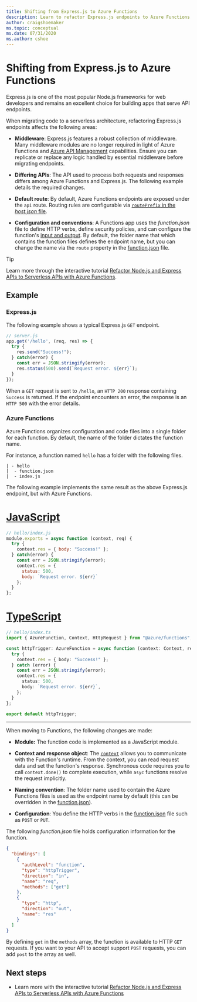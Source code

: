 ```yaml
---
title: Shifting from Express.js to Azure Functions
description: Learn to refactor Express.js endpoints to Azure Functions.
author: craigshoemaker
ms.topic: conceptual
ms.date: 07/31/2020
ms.author: cshoe
---
```


# Shifting from Express.js to Azure Functions

Express.js is one of the most popular Node.js frameworks for web developers and remains an excellent choice for building apps that serve API endpoints.

When migrating code to a serverless architecture, refactoring Express.js endpoints affects the following areas:

- **Middleware**: Express.js features a robust collection of middleware. Many middleware modules are no longer required in light of Azure Functions and [Azure API Management](../api-management/api-management-key-concepts.md) capabilities. Ensure you can replicate or replace any logic handled by essential middleware before migrating endpoints.

- **Differing APIs**: The API used to process both requests and responses differs among Azure Functions and Express.js. The following example details the required changes.

- **Default route**: By default, Azure Functions endpoints are exposed under the `api` route. Routing rules are configurable via [`routePrefix` in the _host.json_ file](./functions-bindings-http-webhook-output.md#hostjson-settings).

- **Configuration and conventions**: A Functions app uses the _function.json_ file to define HTTP verbs, define security policies, and can configure the function's [input and output](./functions-triggers-bindings.md). By default, the folder name that which contains the function files defines the endpoint name, but you can change the name via the `route` property in the [function.json](./functions-bindings-http-webhook-trigger.md#customize-the-http-endpoint) file.

> [!TIP]
> Learn more through the interactive tutorial [Refactor Node.js and Express APIs to Serverless APIs with Azure Functions](https://docs.microsoft.com/learn/modules/shift-nodejs-express-apis-serverless/).

## Example

### Express.js

The following example shows a typical Express.js `GET` endpoint.

```javascript
// server.js
app.get('/hello', (req, res) => {
  try {
    res.send("Success!");
  } catch(error) {
    const err = JSON.stringify(error);
    res.status(500).send(`Request error. ${err}`);
  }
});
```

When a `GET` request is sent to `/hello`, an `HTTP 200` response containing `Success` is returned. If the endpoint encounters an error, the response is an `HTTP 500` with the error details.

### Azure Functions

Azure Functions organizes configuration and code files into a single folder for each function. By default, the name of the folder dictates the function name.

For instance, a function named `hello` has a folder with the following files.

``` files
| - hello
|  - function.json
|  - index.js
```

The following example implements the same result as the above Express.js endpoint, but with Azure Functions.

# [JavaScript](#tab/javascript)

```javascript
// hello/index.js
module.exports = async function (context, req) {
  try {
    context.res = { body: "Success!" };
  } catch(error) {
    const err = JSON.stringify(error);
    context.res = {
      status: 500,
      body: `Request error. ${err}`
    };
  }
};
```

# [TypeScript](#tab/typescript)

```typescript
// hello/index.ts
import { AzureFunction, Context, HttpRequest } from "@azure/functions";

const httpTrigger: AzureFunction = async function (context: Context, req: HttpRequest): Promise<void> {
  try {
    context.res = { body: "Success!" };
  } catch (error) {
    const err = JSON.stringify(error);
    context.res = {
      status: 500,
      body: `Request error. ${err}`,
    };
  }
};

export default httpTrigger;
```

---

When moving to Functions, the following changes are made:

- **Module:** The function code is implemented as a JavaScript module.

- **Context  and response object**: The [`context`](./functions-reference-node.md#context-object) allows you to communicate with the Function's runtime. From the context, you can read request data and set the function's response. Synchronous code requires you to call `context.done()` to complete execution, while `asyc` functions resolve the request implicitly.

- **Naming convention**: The folder name used to contain the Azure Functions files is used as the endpoint name by default (this can be overridden in the [function.json](./functions-bindings-http-webhook-trigger.md#customize-the-http-endpoint)).

- **Configuration**: You define the HTTP verbs in the [function.json](./functions-bindings-http-webhook-trigger.md#customize-the-http-endpoint) file such as `POST` or `PUT`.

The following _function.json_ file holds configuration information for the function.

```json
{
  "bindings": [
    {
      "authLevel": "function",
      "type": "httpTrigger",
      "direction": "in",
      "name": "req",
      "methods": ["get"]
    },
    {
      "type": "http",
      "direction": "out",
      "name": "res"
    }
  ]
}
```

By defining `get` in the `methods` array, the function is available to HTTP `GET` requests. If you want to your API to accept support `POST` requests, you can add `post` to the array as well.

## Next steps

- Learn more with the interactive tutorial [Refactor Node.js and Express APIs to Serverless APIs with Azure Functions](https://docs.microsoft.com/learn/modules/shift-nodejs-express-apis-serverless/)
